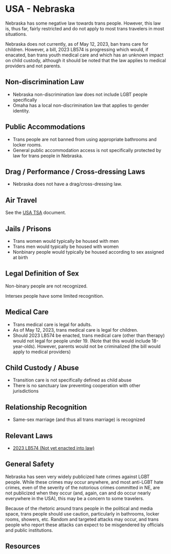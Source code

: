 # USA - Nebraska

Nebraska has some negative law towards trans people. However, this
law is, thus far, fairly restricted and do not apply to most
trans travelers in most situations.

Nebraska does not currently, as of May 12, 2023, ban trans care for
children.  However, a bill, 2023 LB574 is progressing which would, if
enacated, ban trans youth medical care and which has an unknown impact
on child custody, although it should be noted that the law applies to
medical providers and not parents.

## Non-discrimination Law

 * Nebraska non-discrimination law does not include LGBT people specifically
 * Omaha has a local non-discrimination law that applies to gender identity.

## Public Accommodations

 * Trans people are not banned from using appropriate bathrooms and locker
   rooms.
 * General public accommodation access is not specifically protected by law
   for trans people in Nebraska.

## Drag / Performance / Cross-dressing Laws

 * Nebraska does not have a drag/cross-dressing law.

## Air Travel

See the [USA TSA](../notes/tsa.md) document.

## Jails / Prisons

 * Trans women would typically be housed with men
 * Trans men would typically be housed with women
 * Nonbinary people would typically be housed according to sex
   assigned at birth

## Legal Definition of Sex

Non-binary people are not recognized.

Intersex people have some limited recognition.

## Medical Care

 * Trans medical care is legal for adults.
 * As of May 12, 2023, trans medical care is legal for children.
 * Should 2023 LB574 be enacted, trans medical care (other than therapy)
   would not legal for people under 19. (Note that this would include
   18-year-olds).  However, parents would not be criminalized (the bill
   would apply to medical providers)

## Child Custody / Abuse

 * Transition care is not specifically defined as child abuse
 * There is no sanctuary law preventing cooperation with other
   jurisdictions
 
## Relationship Recognition

 * Same-sex marriage (and thus all trans marriage) is recognized

## Relevant Laws

 * [2023 LB574 (Not yet enacted into law)](https://legiscan.com/NE/text/LB574/id/2783649)

## General Safety

Nebraska has seen very widely publicized hate crimes against LGBT
people.  While these crimes may occur anywhere, and most anti-LGBT hate
crimes, even of the severity of the notorious crimes committed in NE,
are not publicized when they occur (and, again, can and do occur nearly
everywhere in the USA), this may be a concern to some travelers.

Because of the rhetoric around trans people in the political and media
space, trans people should use caution, particularly in bathrooms,
locker rooms, showers, etc.  Random and targeted attacks may occur, and
trans people who report these attacks can expect to be misgendered by
officials and public institutions.

## Resources

